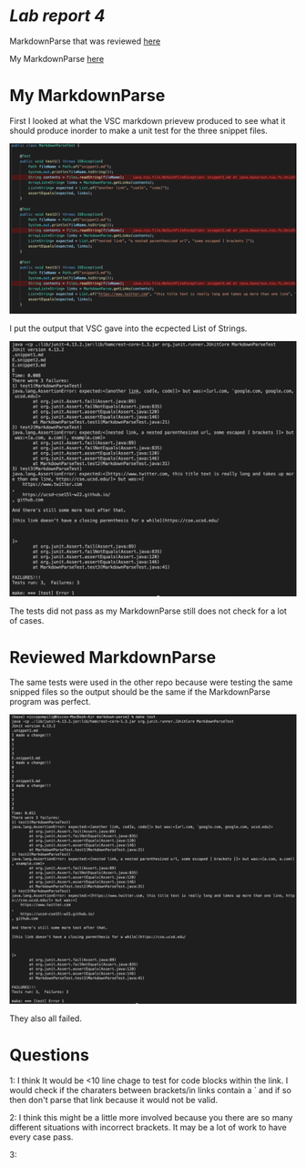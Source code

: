 # ***Lab report 4***

MarkdownParse that was reviewed [here](https://github.com/zfxd/markdown-parse.git)

My MarkdownParse [here](https://github.com/niccoep/markdown-parse.git)

# My MarkdownParse

First I looked at what the VSC markdown prievew produced to see what it should produce inorder to make a unit test for the three snippet files.

![Image](md_images/testCode.png)

I put the output that VSC gave into the ecpected List of Strings.

![Image](md_images/myUnitTest.png)

The tests did not pass as my MarkdownParse still does not check for a lot of cases.

# Reviewed MarkdownParse

The same tests were used in the other repo because were testing the same snipped files so the output should be the same if the MarkdownParse program was perfect.

![Image](md_images/ReviewUnitTest.png)

They also all failed.

# Questions

1:
I think It would be <10 line chage to test for code blocks within the link. I would check if the charaters between brackets/in links contain a ` and if so then don't parse that link because it would not be valid.

2: 
I think this might be a little more involved because you there are so many different situations with incorrect brackets. It may be a lot of work to have every case pass.

3:
